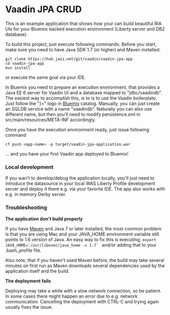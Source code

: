 # Vaadin JPA CRUD

This is an example application that shows how your can build beautiful RIA UIs for your Bluemix backed execution environment (Liberty server and DB2 database).

To build this project, just execute following commands. Before you start, make sure you need to have Java SDK 1.7 (or higher) and Maven installed:

```
git clone https://hub.jazz.net/git/vaadin/vaadin-jpa-app
cd vaadin-jpa-app
mvn install
```

or execute the same goal via your IDE.

In Bluemix you need to prepare an execution environment, that provides a Java EE 6 server for Vaadin UI and a database mapped to "jdbc/vaadindb". The easiest way to accomplish this, is to is to use the Vaadin boilerplate. Just follow the "}>" logo in [Bluemix](http://bluemix.net/) catalog. Manually, you can just create an SQLDB service with a name "vaadindb". Naturally you can also use different name, but then you'll need to modify persistence.xml in src/main/resources/META-INF accordingly.

Once you have the execution environment ready, just issue following command 
```
cf push <app-name> -p target/vaadin-jpa-application.war
```
... and you have your first Vaadin app deployed to Bluemix!

### Local development

If you wan't to develop/debug the application locally, you'll just need to introduce the datasource in your local WAS Liberty Profile development server and deploy it there e.g. via your favorite IDE. The app also works with e.g. in memory Derby server.

### Troubleshooting

**The application don't build properly** 

If you have [Maven](https://maven.apache.org/download.cgi) and Java 7 or later installed, the most common problem is that you are using Mac and your JAVA_HOME environment variable still points to 1.6 version of Java. An easy way to fix this is executing: 
```export JAVA_HOME=`/usr/libexec/java_home -v 1.7` ```
and/or adding that to your .bash_profile file.

Also note, that if you haven't used Maven before, the build may take several minutes on first run as Maven downloads several dependencies used by the application itself and the build.
 
**The deployment fails**

Deploying may take a while with a slow network connection, so be patient. In some cases there might happen an error due to e.g. network communication. Cancelling the deployment with CTRL-C and trying again usually fixes the issue.
